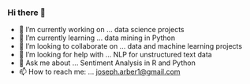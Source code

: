### Hi there 👋

- 🔭 I’m currently working on ... data science projects
- 🌱 I’m currently learning ... data mining in Python
- 👯 I’m looking to collaborate on ... data and machine learning projects
- 🤔 I’m looking for help with ... NLP for unstructured text data
- 💬 Ask me about ... Sentiment Analysis in R and Python
- 📫 How to reach me: ... joseph.arber1@gmail.com
